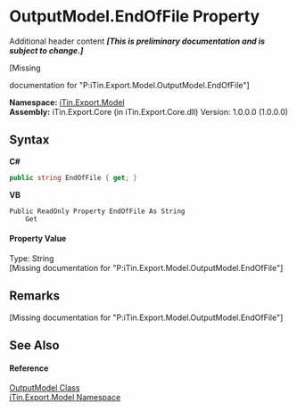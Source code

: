 # OutputModel.EndOfFile Property 
Additional header content _**\[This is preliminary documentation and is subject to change.\]**_

\[Missing <summary> documentation for "P:iTin.Export.Model.OutputModel.EndOfFile"\]

**Namespace:**&nbsp;<a href="ef57ffcc-e95e-b212-5a46-9aa6f5a3511f">iTin.Export.Model</a><br />**Assembly:**&nbsp;iTin.Export.Core (in iTin.Export.Core.dll) Version: 1.0.0.0 (1.0.0.0)

## Syntax

**C#**<br />
``` C#
public string EndOfFile { get; }
```

**VB**<br />
``` VB
Public ReadOnly Property EndOfFile As String
	Get
```


#### Property Value
Type: String<br />\[Missing <value> documentation for "P:iTin.Export.Model.OutputModel.EndOfFile"\]

## Remarks
\[Missing <remarks> documentation for "P:iTin.Export.Model.OutputModel.EndOfFile"\]

## See Also


#### Reference
<a href="f8d6d95d-4c32-47af-6636-0f847f4cb831">OutputModel Class</a><br /><a href="ef57ffcc-e95e-b212-5a46-9aa6f5a3511f">iTin.Export.Model Namespace</a><br />